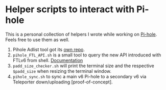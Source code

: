 # Helper scripts to interact with Pi-hole

This is a personal collection of helpers I wrote while working on [Pi-hole](https://github.com/pi-hole/pi-hole).
Feels free to use them as well.

1. Pihole Adlist tool got its [own repo](https://github.com/yubiuser/pihole_adlist_tool).
2. `pihole_FTL_API.sh` is a small tool to query the new API introduced with FTLv6 from shell. [Documentation](./pihole_FTL_API.md)
3. `padd_size_checker.sh` will print the terminal size and the respective `$padd_size` when resizing the terminal window.
4. `pihole_sync.sh` to sync a main v6 Pi-hole to a secondary v6 via Teleporter down/uploading [proof-of-concept].
